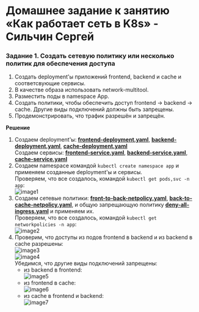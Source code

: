 # Домашнее задание к занятию «Как работает сеть в K8s» - Сильчин Сергей

### Задание 1. Создать сетевую политику или несколько политик для обеспечения доступа

1. Создать deployment'ы приложений frontend, backend и cache и соответсвующие сервисы.
2. В качестве образа использовать network-multitool.
3. Разместить поды в namespace App.
4. Создать политики, чтобы обеспечить доступ frontend -> backend -> cache. Другие виды подключений должны быть запрещены.
5. Продемонстрировать, что трафик разрешён и запрещён.

**Решение**  
1. Создаем deployment'ы: [**frontend-deployment.yaml**](https://github.com/Daimero88/netology/blob/main/kubernetes-hw/13/frontend-deployment.yaml), [**backend-deployment.yaml**](https://github.com/Daimero88/netology/blob/main/kubernetes-hw/13/backend-deployment.yaml), [**cache-deployment.yaml**](https://github.com/Daimero88/netology/blob/main/kubernetes-hw/13/cache-deployment.yaml)  
  Создаем сервисы: [**frontend-service.yaml**](https://github.com/Daimero88/netology/blob/main/kubernetes-hw/13/frontend-service.yaml), [**backend-service.yaml**](https://github.com/Daimero88/netology/blob/main/kubernetes-hw/13/backend-service.yaml), [**cache-service.yaml**](https://github.com/Daimero88/netology/blob/main/kubernetes-hw/13/cache-service.yaml)
2. Создаем namespace командой ```kubectl create namespace app``` и применяем созданные deployment'ы и сервисы.  
   Проверяем, что все создалось, командой ```kubectl get pods,svc -n app```:  
   ![image1](https://github.com/user-attachments/assets/6701ae06-a165-493f-9c23-29ae8712beb1)  
3. Создаем сетевые политики: [**front-to-back-netpolicy.yaml**](https://github.com/Daimero88/netology/blob/main/kubernetes-hw/13/front-to-back-netpolicy.yaml), [**back-to-cache-netpolicy.yaml**](https://github.com/Daimero88/netology/blob/main/kubernetes-hw/13/back-to-cache-netpolicy.yaml), и общую запрещающую политику [**deny-all-ingress.yaml**](https://github.com/Daimero88/netology/blob/main/kubernetes-hw/13/deny-all-ingress.yaml) и применяем их.  
  Проверяем, что все создалось, командой ```kubectl get networkpolicies -n app```:  
  ![image2](https://github.com/user-attachments/assets/9f5ebf68-e2ce-4969-ae91-278da3e10ce8)  
4. Проверим, что доступы из подов frontend в backend и из backend в cache разрешены:  
   ![image3](https://github.com/user-attachments/assets/f6c0e62a-6841-42e0-8a0b-76673e671c2e)  
   ![image4](https://github.com/user-attachments/assets/739c45f4-8a4e-423d-8791-ada83815e9fc)  
   Убедимся, что другие виды подключений запрещены:
    - из backend в frontend:  
      ![image5](https://github.com/user-attachments/assets/43e626fa-a07e-43be-9d36-fb2018db58d6)  
    - из frontend в cache:  
      ![image6](https://github.com/user-attachments/assets/bd5b5042-69c8-4ddf-9939-6baec2dbcccc)  
    - из cache в frontend и backend:  
      ![image7](https://github.com/user-attachments/assets/68174496-8f8c-4071-9adc-9178056ba2df)



